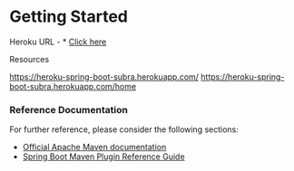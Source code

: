 # Getting Started

Heroku URL - * [Click here](https://heroku-spring-boot-subra.herokuapp.com/home)

Resources

https://heroku-spring-boot-subra.herokuapp.com/
https://heroku-spring-boot-subra.herokuapp.com/home

### Reference Documentation
For further reference, please consider the following sections:

* [Official Apache Maven documentation](https://maven.apache.org/guides/index.html)
* [Spring Boot Maven Plugin Reference Guide](https://docs.spring.io/spring-boot/docs/2.2.6.RELEASE/maven-plugin/)

